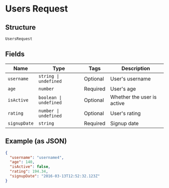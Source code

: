 
# Users Request

## Structure

`UsersRequest`

## Fields

| Name | Type | Tags | Description |
|  --- | --- | --- | --- |
| `username` | `string \| undefined` | Optional | User's username |
| `age` | `number` | Required | User's age |
| `isActive` | `boolean \| undefined` | Optional | Whether the user is active |
| `rating` | `number \| undefined` | Optional | User's rating |
| `signupDate` | `string` | Required | Signup date |

## Example (as JSON)

```json
{
  "username": "username4",
  "age": 140,
  "isActive": false,
  "rating": 194.34,
  "signupDate": "2016-03-13T12:52:32.123Z"
}
```

